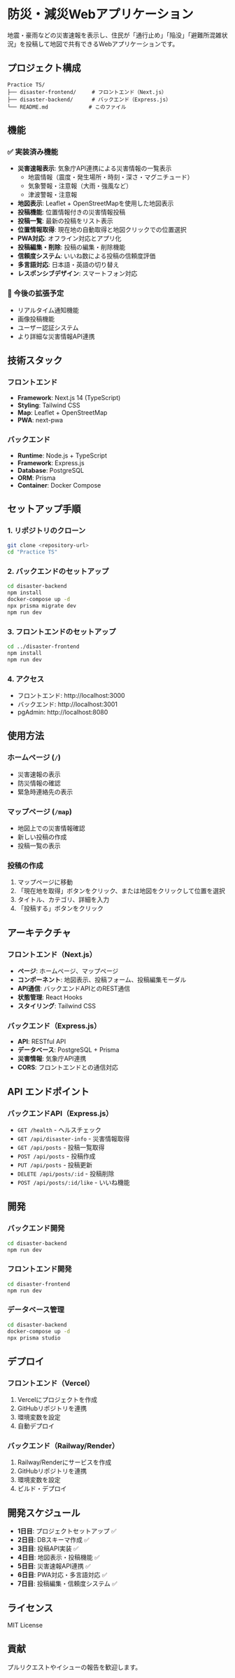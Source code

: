# 防災・減災Webアプリケーション

地震・豪雨などの災害速報を表示し、住民が「通行止め」「陥没」「避難所混雑状況」を投稿して地図で共有できるWebアプリケーションです。

## プロジェクト構成

```
Practice TS/
├── disaster-frontend/     # フロントエンド（Next.js）
├── disaster-backend/      # バックエンド（Express.js）
└── README.md             # このファイル
```

## 機能

### ✅ 実装済み機能
- **災害速報表示**: 気象庁API連携による災害情報の一覧表示
  - 地震情報（震度・発生場所・時刻・深さ・マグニチュード）
  - 気象警報・注意報（大雨・強風など）
  - 津波警報・注意報
- **地図表示**: Leaflet + OpenStreetMapを使用した地図表示
- **投稿機能**: 位置情報付きの災害情報投稿
- **投稿一覧**: 最新の投稿をリスト表示
- **位置情報取得**: 現在地の自動取得と地図クリックでの位置選択
- **PWA対応**: オフライン対応とアプリ化
- **投稿編集・削除**: 投稿の編集・削除機能
- **信頼度システム**: いいね数による投稿の信頼度評価
- **多言語対応**: 日本語・英語の切り替え
- **レスポンシブデザイン**: スマートフォン対応

### 🔄 今後の拡張予定
- リアルタイム通知機能
- 画像投稿機能
- ユーザー認証システム
- より詳細な災害情報API連携

## 技術スタック

### フロントエンド
- **Framework**: Next.js 14 (TypeScript)
- **Styling**: Tailwind CSS
- **Map**: Leaflet + OpenStreetMap
- **PWA**: next-pwa

### バックエンド
- **Runtime**: Node.js + TypeScript
- **Framework**: Express.js
- **Database**: PostgreSQL
- **ORM**: Prisma
- **Container**: Docker Compose

## セットアップ手順

### 1. リポジトリのクローン
```bash
git clone <repository-url>
cd "Practice TS"
```

### 2. バックエンドのセットアップ
```bash
cd disaster-backend
npm install
docker-compose up -d
npx prisma migrate dev
npm run dev
```

### 3. フロントエンドのセットアップ
```bash
cd ../disaster-frontend
npm install
npm run dev
```

### 4. アクセス
- フロントエンド: http://localhost:3000
- バックエンド: http://localhost:3001
- pgAdmin: http://localhost:8080

## 使用方法

### ホームページ (`/`)
- 災害速報の表示
- 防災情報の確認
- 緊急時連絡先の表示

### マップページ (`/map`)
- 地図上での災害情報確認
- 新しい投稿の作成
- 投稿一覧の表示

### 投稿の作成
1. マップページに移動
2. 「現在地を取得」ボタンをクリック、または地図をクリックして位置を選択
3. タイトル、カテゴリ、詳細を入力
4. 「投稿する」ボタンをクリック

## アーキテクチャ

### フロントエンド（Next.js）
- **ページ**: ホームページ、マップページ
- **コンポーネント**: 地図表示、投稿フォーム、投稿編集モーダル
- **API通信**: バックエンドAPIとのREST通信
- **状態管理**: React Hooks
- **スタイリング**: Tailwind CSS

### バックエンド（Express.js）
- **API**: RESTful API
- **データベース**: PostgreSQL + Prisma
- **災害情報**: 気象庁API連携
- **CORS**: フロントエンドとの通信対応

## API エンドポイント

### バックエンドAPI（Express.js）
- `GET /health` - ヘルスチェック
- `GET /api/disaster-info` - 災害情報取得
- `GET /api/posts` - 投稿一覧取得
- `POST /api/posts` - 投稿作成
- `PUT /api/posts` - 投稿更新
- `DELETE /api/posts/:id` - 投稿削除
- `POST /api/posts/:id/like` - いいね機能

## 開発

### バックエンド開発
```bash
cd disaster-backend
npm run dev
```

### フロントエンド開発
```bash
cd disaster-frontend
npm run dev
```

### データベース管理
```bash
cd disaster-backend
docker-compose up -d
npx prisma studio
```

## デプロイ

### フロントエンド（Vercel）
1. Vercelにプロジェクトを作成
2. GitHubリポジトリを連携
3. 環境変数を設定
4. 自動デプロイ

### バックエンド（Railway/Render）
1. Railway/Renderにサービスを作成
2. GitHubリポジトリを連携
3. 環境変数を設定
4. ビルド・デプロイ

## 開発スケジュール

- **1日目**: プロジェクトセットアップ ✅
- **2日目**: DBスキーマ作成 ✅
- **3日目**: 投稿API実装 ✅
- **4日目**: 地図表示・投稿機能 ✅
- **5日目**: 災害速報API連携 ✅
- **6日目**: PWA対応・多言語対応 ✅
- **7日目**: 投稿編集・信頼度システム ✅

## ライセンス

MIT License

## 貢献

プルリクエストやイシューの報告を歓迎します。
